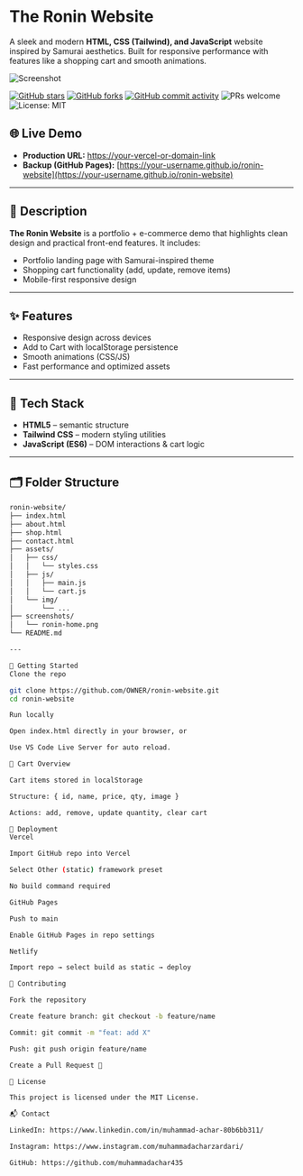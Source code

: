 # The Ronin Website

A sleek and modern **HTML, CSS (Tailwind), and JavaScript** website inspired by Samurai aesthetics. Built for responsive performance with features like a shopping cart and smooth animations.

![Screenshot](./screenshots/ronin-home.png)

<p align="left">
  <a href="https://github.com/OWNER/ronin-website/stargazers"><img alt="GitHub stars" src="https://img.shields.io/github/stars/OWNER/ronin-website?style=social"></a>
  <a href="https://github.com/OWNER/ronin-website/network/members"><img alt="GitHub forks" src="https://img.shields.io/github/forks/OWNER/ronin-website?style=social"></a>
  <a href="https://github.com/OWNER/ronin-website/commits"><img alt="GitHub commit activity" src="https://img.shields.io/github/commit-activity/t/OWNER/ronin-website?style=social&logo=github"></a>
  <img alt="PRs welcome" src="https://img.shields.io/badge/PRs-welcome-ff69b4.svg?style=flat">
  <img alt="License: MIT" src="https://img.shields.io/badge/License-MIT-informational">
</p>

## 🌐 Live Demo

* **Production URL:** [https://your-vercel-or-domain-link](https://your-vercel-or-domain-link)  
* **Backup (GitHub Pages):** [https://your-username.github.io/ronin-website](https://your-username.github.io/ronin-website)

---

## 📝 Description

**The Ronin Website** is a portfolio + e-commerce demo that highlights clean design and practical front-end features. It includes:

* Portfolio landing page with Samurai-inspired theme  
* Shopping cart functionality (add, update, remove items)  
* Mobile-first responsive design  

---

## ✨ Features

* Responsive design across devices  
* Add to Cart with localStorage persistence  
* Smooth animations (CSS/JS)  
* Fast performance and optimized assets  

---

## 🧰 Tech Stack

* **HTML5** – semantic structure  
* **Tailwind CSS** – modern styling utilities  
* **JavaScript (ES6)** – DOM interactions & cart logic  

---

## 🗂️ Folder Structure

```bash
ronin-website/
├── index.html
├── about.html
├── shop.html
├── contact.html
├── assets/
│   ├── css/
│   │   └── styles.css
│   ├── js/
│   │   ├── main.js
│   │   └── cart.js
│   └── img/
│       └── ...
├── screenshots/
│   └── ronin-home.png
└── README.md

---

🚀 Getting Started
Clone the repo

git clone https://github.com/OWNER/ronin-website.git
cd ronin-website

Run locally

Open index.html directly in your browser, or

Use VS Code Live Server for auto reload.

🛒 Cart Overview

Cart items stored in localStorage

Structure: { id, name, price, qty, image }

Actions: add, remove, update quantity, clear cart

🚢 Deployment
Vercel

Import GitHub repo into Vercel

Select Other (static) framework preset

No build command required

GitHub Pages

Push to main

Enable GitHub Pages in repo settings

Netlify

Import repo → select build as static → deploy

🤝 Contributing

Fork the repository

Create feature branch: git checkout -b feature/name

Commit: git commit -m "feat: add X"

Push: git push origin feature/name

Create a Pull Request 🎉

📄 License

This project is licensed under the MIT License.

📬 Contact

LinkedIn: https://www.linkedin.com/in/muhammad-achar-80b6bb311/

Instagram: https://www.instagram.com/muhammadacharzardari/

GitHub: https://github.com/muhammadachar435
